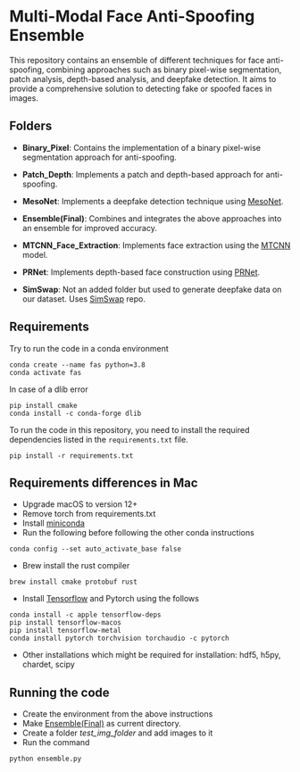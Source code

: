 # Multi-Modal Face Anti-Spoofing Ensemble

This repository contains an ensemble of different techniques for face anti-spoofing, combining approaches such as binary pixel-wise segmentation, patch analysis, depth-based analysis, and deepfake detection. It aims to provide a comprehensive solution to detecting fake or spoofed faces in images.

## Folders

- **Binary_Pixel**: Contains the implementation of a binary pixel-wise segmentation approach for anti-spoofing.

- **Patch_Depth**: Implements a patch and depth-based approach for anti-spoofing.

- **MesoNet**: Implements a deepfake detection technique using [MesoNet](https://github.com/DariusAf/MesoNet).

- **Ensemble(Final)**: Combines and integrates the above approaches into an ensemble for improved accuracy.

- **MTCNN_Face_Extraction**: Implements face extraction using the [MTCNN](https://github.com/ipazc/mtcnn) model.

- **PRNet**: Implements depth-based face construction using [PRNet](https://github.com/yfeng95/PRNet).

- **SimSwap**: Not an added folder but used to generate deepfake data on our dataset. Uses [SimSwap](https://github.com/neuralchen/SimSwap) repo.
  
## Requirements
Try to run the code in a conda environment
```shell
conda create --name fas python=3.8
conda activate fas
```

In case of a dlib error 
```shell
pip install cmake
conda install -c conda-forge dlib
```

To run the code in this repository, you need to install the required dependencies listed in the `requirements.txt` file.

```shell
pip install -r requirements.txt
```

## Requirements differences in Mac
- Upgrade macOS to version 12+
- Remove torch from requirements.txt
- Install [miniconda](https://www.youtube.com/watch?v=BEUU-icPg78)
- Run the following before following the other conda instructions
```shell
conda config --set auto_activate_base false
```
- Brew install the rust compiler
```shell
brew install cmake protobuf rust
```
- Install [Tensorflow](https://caffeinedev.medium.com/how-to-install-tensorflow-on-m1-mac-8e9b91d93706) and Pytorch using the follows
```shell
conda install -c apple tensorflow-deps
pip install tensorflow-macos
pip install tensorflow-metal
conda install pytorch torchvision torchaudio -c pytorch
```
- Other installations which might be required for installation: hdf5, h5py, chardet, scipy

## Running the code
- Create the environment from the above instructions
- Make [Ensemble(Final)](./Ensemble(Final)) as current directory.
- Create a folder <em>test_img_folder</em> and add images to it
- Run the command
```shell
python ensemble.py
```
